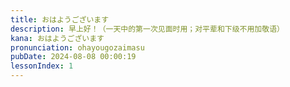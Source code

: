 ```yaml
---
title: おはようございます
description: 早上好！（一天中的第一次见面时用；对平辈和下级不用加敬语）
kana: おはようございます
pronunciation: ohayougozaimasu
pubDate: 2024-08-08 00:00:19
lessonIndex: 1
---
```


